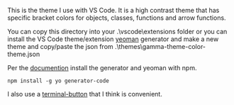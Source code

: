 This is the theme I use with VS Code. It is a high contrast theme that has specific bracket colors for objects, classes, functions and arrow functions.

You can copy this directory into your .\vscode\extensions folder or you can install the VS Code theme/extension [yeoman](https://yeoman.io/) generator and make a new theme and copy/paste the json from .\themes\gamma-theme-color-theme.json

Per the [documention](https://code.visualstudio.com/api/get-started/your-first-extension) install the generator and yeoman with npm.

`npm install -g yo generator-code`

I also use a [terminal-button](https://github.com/mhazoldt/vs-code-terminal-button) that I think is convenient.